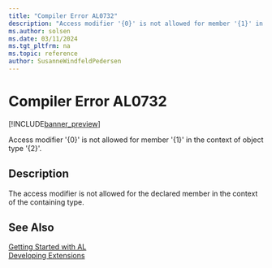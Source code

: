 ```yaml
---
title: "Compiler Error AL0732"
description: "Access modifier '{0}' is not allowed for member '{1}' in the context of object type '{2}'."
ms.author: solsen
ms.date: 03/11/2024
ms.tgt_pltfrm: na
ms.topic: reference
author: SusanneWindfeldPedersen
---
```

[//]: # (START>DO_NOT_EDIT)
[//]: # (IMPORTANT:Do not edit any of the content between here and the END>DO_NOT_EDIT.)
[//]: # (Any modifications should be made in the .xml files in the ModernDev repo.)
# Compiler Error AL0732

[!INCLUDE[banner_preview](../includes/banner_preview.md)]

Access modifier '{0}' is not allowed for member '{1}' in the context of object type '{2}'.


## Description
The access modifier is not allowed for the declared member in the context of the containing type.  

[//]: # (IMPORTANT: END>DO_NOT_EDIT)
## See Also  
[Getting Started with AL](../devenv-get-started.md)  
[Developing Extensions](../devenv-dev-overview.md)  